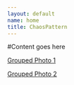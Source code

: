 ```yaml
---
layout: default
name: home
title: ChaosPattern
---
```


#Content goes here

<p><a class="art" href="/img/420_by_scehmeanj-d1b5y47.jpg" title="Caption">Grouped Photo 1</a></p>
<p><a class="art" href="/img/between_the_toes_by_scehmeanj-d1b5xmb.jpg" title="Caption">Grouped Photo 2</a></p>
